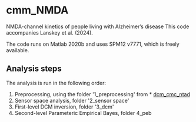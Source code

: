 # cmm_NMDA
NMDA-channel kinetics of people living with Alzheimer’s disease
This code accompanies Lanskey et al. (2024).

The code runs on Matlab 2020b and uses SPM12 v7771, which is freely available.


## Analysis steps
The analysis is run in the following order:
1. Preprocessing, using the folder '1_preprocessing' from * [dcm_cmc_ntad](https://github.com/jlansk/dcm_cmc_ntad/)
2. Sensor space analysis, folder '2_sensor space'
3. First-level DCM inversion, folder '3_dcm'
4. Second-level Parameteric Empirical Bayes, folder 4_peb
